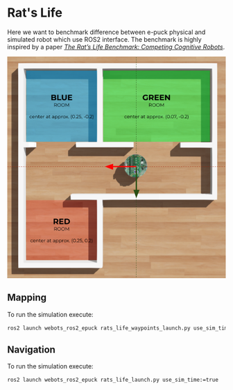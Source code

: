 # Rat's Life

Here we want to benchmark difference between e-puck physical and simulated robot which use ROS2 interface.
The benchmark is highly inspired by a paper [_The Rat’s Life Benchmark: Competing Cognitive Robots_](http://www.vernon.eu/euCognition/NA045-3/PerMIS08_SS1-OMichel.pdf).

![Webots Map](./assets/map_webots.png)


## Mapping

To run the simulation execute:
```bash
ros2 launch webots_ros2_epuck rats_life_waypoints_launch.py use_sim_time:=true
```

## Navigation

To run the simulation execute:
```bash
ros2 launch webots_ros2_epuck rats_life_launch.py use_sim_time:=true
```